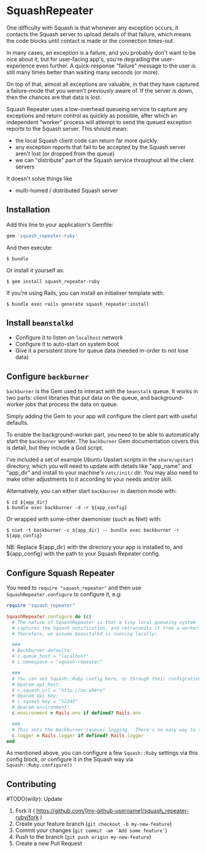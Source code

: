 # SquashRepeater

One difficulty with Squash is that whenever any exception occurs, it contacts the
Squash server to upload details of that failure, which means the code blocks until
contact is made or the connection times-out.

In many cases, an exception is a failure, and you probably don't want to be nice
about it, but for user-facing app's, you're degrading the user-experience even
further.  A quick-response "failure" message to the user is still many times better
than waiting many seconds (or more).

On top of that, almost all exceptions are valuable, in that they have captured a
failure-mode that you weren't previously aware of.  If the server is down, then the
chances are that data is lost.

Squash Repeater uses a low-overhead queueing service to capture any exceptions and
return control as quickly as possible, after which an independent "worker" process
will attempt to send the queued exception reports to the Squash server.
This should mean:
- the local Squash client code can return far more quickly
- any exception reports that fail to be accepted by the Squash server aren't lost
  (or dropped from the queue)
- we can "distribute" part of the Squash service throughout all the client servers

It doesn't solve things like
- multi-homed / distributed Squash server

## Installation

Add this line to your application's Gemfile:

```ruby
gem 'squash_repeater-ruby'
```

And then execute:

    $ bundle

Or install it yourself as:

    $ gem install squash_repeater-ruby

If you're using Rails, you can install an initialiser template with:


    $ bundle exec rails generate squash_repeater:install

## Install `beanstalkd`

- Configure it to listen on `localhost` network
- Configure it to auto-start on system boot
- Give it a persistent store for queue data (needed in-order to not lose data)

## Configure `backburner`

`backburner` is the Gem used to interact with the `beanstalk` queue.
It works in two parts:  client libraries that put data on the queue, and background-worker jobs that process the data on
queue.

Simply adding the Gem to your app will configure the client part with useful defaults.

To enable the background-worker part, you need to be able to automatically start the `backburner` worker.
The `backburner` Gem documentation covers this is detail, but they include a God script.

I've included a set of example Ubuntu Upstart scripts in the `share/upstart` directory, which you will need to update
with details like "app_name" and "app_dir" and install to your machine's `/etc/init/` dir.
You may also need to make other adjustments to it according to your needs and/or skill.

Alternatively, you can either start `backburner` in daemon mode with:

    $ cd ${app_dir}
    $ bundle exec backburner -d -r ${app_config}

Or wrapped with some-other daemoniser (such as Niet) with:

    $ niet -t backburner -c ${app_dir} -- bundle exec backburner -r ${app_config}

NB: Replace ${app_dir} with the directory your app is installed to, and ${app_config} with the path to your Squash
Repeater config.

## Configure Squash Repeater

You need to `require "squash_repeater"` and then use `SquashRepeater.configure` to configure it, e.g:

```ruby
require "squash_repeater"

SquashRepeater.configure do |c|
  # The nature of SquashRepeater is that a tiny local queueing system
  # captures the Squash notification, and retransmits it from a worker.
  # Therefore, we assume beanstalkd is running locally:

  ###
  # Backburner defaults:
  # c.queue_host = "localhost"
  # c.namespace = "squash-repeater"

  ###
  # You can set Squash::Ruby config here, or through their configration method. Either way, they must be set:
  # @param api_host:
  # c.squash_url = "http://no.where"
  # @param api_key:
  # c.squash_key = "12345"
  # @param environment:
  c.environment = Rails.env if defined? Rails.env

  ###
  # This sets the Backburner (queue) logging.  There's no easy way to set Squash to use Logger:
  c.logger = Rails.logger if defined? Rails.logger
end
```

As mentioned above, you can configure a few `Squash::Ruby` settings via this config block, or configure it in the Squash
way via `Squash::Ruby.configure()`

## Contributing

 #TODO(willjr): Update

1. Fork it ( https://github.com/[my-github-username]/squash_repeater-ruby/fork )
2. Create your feature branch (`git checkout -b my-new-feature`)
3. Commit your changes (`git commit -am 'Add some feature'`)
4. Push to the branch (`git push origin my-new-feature`)
5. Create a new Pull Request
